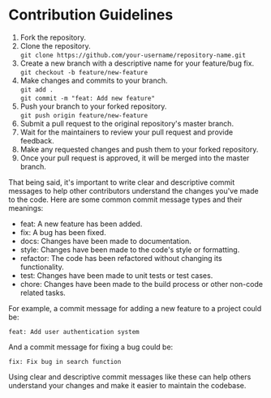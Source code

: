 # Contribution Guidelines

1. Fork the repository.
2. Clone the repository. <br/>
`git clone https://github.com/your-username/repository-name.git`
3. Create a new branch with a descriptive name for your feature/bug fix. <br/>
`git checkout -b feature/new-feature`
4. Make changes and commits to your branch. <br/>
`git add .` <br/>
`git commit -m "feat: Add new feature"`
5. Push your branch to your forked repository. <br/>
`git push origin feature/new-feature`
6. Submit a pull request to the original repository's master branch.
7. Wait for the maintainers to review your pull request and provide feedback.
8. Make any requested changes and push them to your forked repository.
9. Once your pull request is approved, it will be merged into the master branch.

That being said, it's important to write clear and descriptive commit messages to help other contributors understand the changes you've made to the code. Here are some common commit message types and their meanings:

- feat: A new feature has been added.
- fix: A bug has been fixed.
- docs: Changes have been made to documentation.
- style: Changes have been made to the code's style or formatting.
- refactor: The code has been refactored without changing its functionality.
- test: Changes have been made to unit tests or test cases.
- chore: Changes have been made to the build process or other non-code related tasks.

For example, a commit message for adding a new feature to a project could be:

`feat: Add user authentication system`

And a commit message for fixing a bug could be:

`fix: Fix bug in search function`

Using clear and descriptive commit messages like these can help others understand your changes and make it easier to maintain the codebase.
